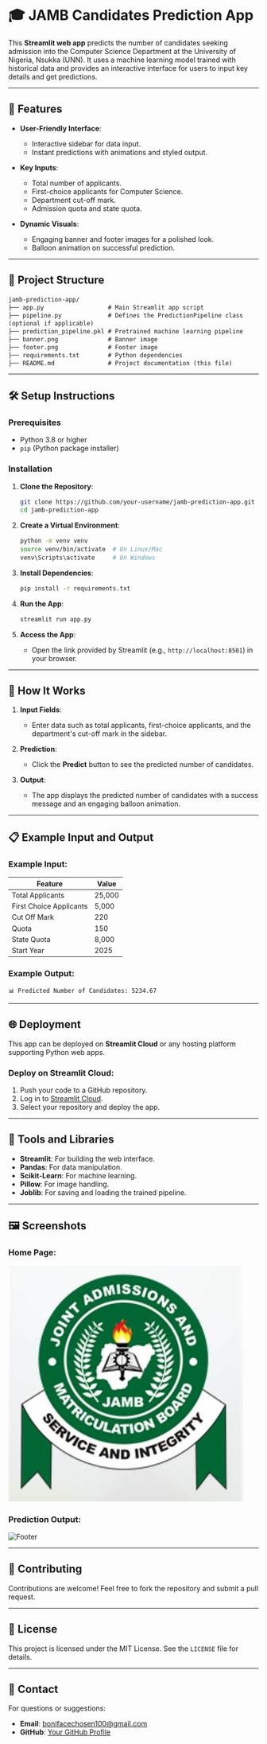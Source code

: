 # 🎓 JAMB Candidates Prediction App

This **Streamlit web app** predicts the number of candidates seeking admission into the Computer Science Department at the University of Nigeria, Nsukka (UNN). It uses a machine learning model trained with historical data and provides an interactive interface for users to input key details and get predictions.

---

## 🚀 Features
- **User-Friendly Interface**:
  - Interactive sidebar for data input.
  - Instant predictions with animations and styled output.

- **Key Inputs**:
  - Total number of applicants.
  - First-choice applicants for Computer Science.
  - Department cut-off mark.
  - Admission quota and state quota.

- **Dynamic Visuals**:
  - Engaging banner and footer images for a polished look.
  - Balloon animation on successful prediction.

---

## 📂 Project Structure
```
jamb-prediction-app/
├── app.py                  # Main Streamlit app script
├── pipeline.py             # Defines the PredictionPipeline class (optional if applicable)
├── prediction_pipeline.pkl # Pretrained machine learning pipeline
├── banner.png              # Banner image
├── footer.png              # Footer image
├── requirements.txt        # Python dependencies
├── README.md               # Project documentation (this file)
```

---

## 🛠️ Setup Instructions

### Prerequisites
- Python 3.8 or higher
- `pip` (Python package installer)

### Installation
1. **Clone the Repository**:
   ```bash
   git clone https://github.com/your-username/jamb-prediction-app.git
   cd jamb-prediction-app
   ```

2. **Create a Virtual Environment**:
   ```bash
   python -m venv venv
   source venv/bin/activate  # On Linux/Mac
   venv\Scripts\activate     # On Windows
   ```

3. **Install Dependencies**:
   ```bash
   pip install -r requirements.txt
   ```

4. **Run the App**:
   ```bash
   streamlit run app.py
   ```

5. **Access the App**:
   - Open the link provided by Streamlit (e.g., `http://localhost:8501`) in your browser.

---

## 🧠 How It Works
1. **Input Fields**:
   - Enter data such as total applicants, first-choice applicants, and the department's cut-off mark in the sidebar.

2. **Prediction**:
   - Click the **Predict** button to see the predicted number of candidates.

3. **Output**:
   - The app displays the predicted number of candidates with a success message and an engaging balloon animation.

---

## 📋 Example Input and Output

### Example Input:
| Feature                 | Value      |
|-------------------------|------------|
| Total Applicants        | 25,000     |
| First Choice Applicants | 5,000      |
| Cut Off Mark            | 220        |
| Quota                   | 150        |
| State Quota             | 8,000      |
| Start Year              | 2025       |

### Example Output:
```
📊 Predicted Number of Candidates: 5234.67
```

---

## 🌐 Deployment
This app can be deployed on **Streamlit Cloud** or any hosting platform supporting Python web apps.

### Deploy on Streamlit Cloud:
1. Push your code to a GitHub repository.
2. Log in to [Streamlit Cloud](https://streamlit.io/cloud).
3. Select your repository and deploy the app.

---

## 🔧 Tools and Libraries
- **Streamlit**: For building the web interface.
- **Pandas**: For data manipulation.
- **Scikit-Learn**: For machine learning.
- **Pillow**: For image handling.
- **Joblib**: For saving and loading the trained pipeline.

---

## 🖼️ Screenshots

### Home Page:
![Banner](banner.png)

### Prediction Output:
![Footer](footer.png)

---

## 🤝 Contributing
Contributions are welcome! Feel free to fork the repository and submit a pull request.

---

## 📝 License
This project is licensed under the MIT License. See the `LICENSE` file for details.

---

## 💬 Contact
For questions or suggestions:
- **Email**: bonifacechosen100@gmail.com
- **GitHub**: [Your GitHub Profile](https://github.com/your-username)

